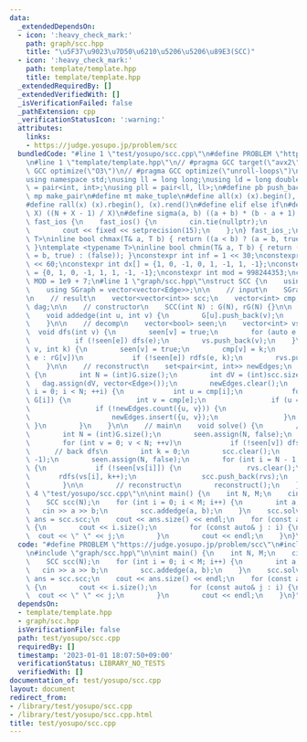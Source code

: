 ```yaml
---
data:
  _extendedDependsOn:
  - icon: ':heavy_check_mark:'
    path: graph/scc.hpp
    title: "\u5F37\u9023\u7D50\u6210\u5206\u5206\u89E3(SCC)"
  - icon: ':heavy_check_mark:'
    path: template/template.hpp
    title: template/template.hpp
  _extendedRequiredBy: []
  _extendedVerifiedWith: []
  _isVerificationFailed: false
  _pathExtension: cpp
  _verificationStatusIcon: ':warning:'
  attributes:
    links:
    - https://judge.yosupo.jp/problem/scc
  bundledCode: "#line 1 \"test/yosupo/scc.cpp\"\n#define PROBLEM \"https://judge.yosupo.jp/problem/scc\"\
    \n#line 1 \"template/template.hpp\"\n// #pragma GCC target(\"avx2\")\n// #pragma\
    \ GCC optimize(\"O3\")\n// #pragma GCC optimize(\"unroll-loops\")\n#include <bits/stdc++.h>\n\
    using namespace std;\nusing ll = long long;\nusing ld = long double;\nusing pii\
    \ = pair<int, int>;\nusing pll = pair<ll, ll>;\n#define pb push_back\n#define\
    \ mp make_pair\n#define mt make_tuple\n#define all(x) (x).begin(), (x).end()\n\
    #define rall(x) (x).rbegin(), (x).rend()\n#define elif else if\n#define updiv(N,\
    \ X) ((N + X - 1) / X)\n#define sigma(a, b) ((a + b) * (b - a + 1) / 2)\nstruct\
    \ fast_ios {\n    fast_ios() {\n        cin.tie(nullptr);\n        ios::sync_with_stdio(false);\n\
    \        cout << fixed << setprecision(15);\n    };\n} fast_ios_;\ntemplate <typename\
    \ T>\ninline bool chmax(T& a, T b) { return ((a < b) ? (a = b, true) : (false));\
    \ }\ntemplate <typename T>\ninline bool chmin(T& a, T b) { return ((a > b) ? (a\
    \ = b, true) : (false)); }\nconstexpr int inf = 1 << 30;\nconstexpr ll INF = 1LL\
    \ << 60;\nconstexpr int dx[] = {1, 0, -1, 0, 1, -1, 1, -1};\nconstexpr int dy[]\
    \ = {0, 1, 0, -1, 1, 1, -1, -1};\nconstexpr int mod = 998244353;\nconstexpr int\
    \ MOD = 1e9 + 7;\n#line 1 \"graph/scc.hpp\"\nstruct SCC {\n    using Edge = int;\n\
    \    using SGraph = vector<vector<Edge>>;\n\n    // input\n    SGraph G, rG;\n\
    \n    // result\n    vector<vector<int>> scc;\n    vector<int> cmp;\n    SGraph\
    \ dag;\n\n    // constructor\n    SCC(int N) : G(N), rG(N) {}\n\n    // add edge\n\
    \    void addedge(int u, int v) {\n        G[u].push_back(v);\n        rG[v].push_back(u);\n\
    \    }\n\n    // decomp\n    vector<bool> seen;\n    vector<int> vs, rvs;\n  \
    \  void dfs(int v) {\n        seen[v] = true;\n        for (auto e : G[v])\n \
    \           if (!seen[e]) dfs(e);\n        vs.push_back(v);\n    }\n    void rdfs(int\
    \ v, int k) {\n        seen[v] = true;\n        cmp[v] = k;\n        for (auto\
    \ e : rG[v])\n            if (!seen[e]) rdfs(e, k);\n        rvs.push_back(v);\n\
    \    }\n\n    // reconstruct\n    set<pair<int, int>> newEdges;\n    void reconstruct()\
    \ {\n        int N = (int)G.size();\n        int dV = (int)scc.size();\n     \
    \   dag.assign(dV, vector<Edge>());\n        newEdges.clear();\n        for (int\
    \ i = 0; i < N; ++i) {\n            int u = cmp[i];\n            for (auto e :\
    \ G[i]) {\n                int v = cmp[e];\n                if (u == v) continue;\n\
    \                if (!newEdges.count({u, v})) {\n                    dag[u].push_back(v);\n\
    \                    newEdges.insert({u, v});\n                }\n           \
    \ }\n        }\n    }\n\n    // main\n    void solve() {\n        // first dfs\n\
    \        int N = (int)G.size();\n        seen.assign(N, false);\n        vs.clear();\n\
    \        for (int v = 0; v < N; ++v)\n            if (!seen[v]) dfs(v);\n\n  \
    \      // back dfs\n        int k = 0;\n        scc.clear();\n        cmp.assign(N,\
    \ -1);\n        seen.assign(N, false);\n        for (int i = N - 1; i >= 0; --i)\
    \ {\n            if (!seen[vs[i]]) {\n                rvs.clear();\n         \
    \       rdfs(vs[i], k++);\n                scc.push_back(rvs);\n            }\n\
    \        }\n\n        // reconstruct\n        reconstruct();\n    }\n};\n#line\
    \ 4 \"test/yosupo/scc.cpp\"\n\nint main() {\n    int N, M;\n    cin >> N >> M;\n\
    \    SCC scc(N);\n    for (int i = 0; i < M; i++) {\n        int a, b;\n     \
    \   cin >> a >> b;\n        scc.addedge(a, b);\n    }\n    scc.solve();\n    auto\
    \ ans = scc.scc;\n    cout << ans.size() << endl;\n    for (const auto& i : ans)\
    \ {\n        cout << i.size();\n        for (const auto& j : i) {\n          \
    \  cout << \" \" << j;\n        }\n        cout << endl;\n    }\n}\n"
  code: "#define PROBLEM \"https://judge.yosupo.jp/problem/scc\"\n#include \"template/template.hpp\"\
    \n#include \"graph/scc.hpp\"\n\nint main() {\n    int N, M;\n    cin >> N >> M;\n\
    \    SCC scc(N);\n    for (int i = 0; i < M; i++) {\n        int a, b;\n     \
    \   cin >> a >> b;\n        scc.addedge(a, b);\n    }\n    scc.solve();\n    auto\
    \ ans = scc.scc;\n    cout << ans.size() << endl;\n    for (const auto& i : ans)\
    \ {\n        cout << i.size();\n        for (const auto& j : i) {\n          \
    \  cout << \" \" << j;\n        }\n        cout << endl;\n    }\n}"
  dependsOn:
  - template/template.hpp
  - graph/scc.hpp
  isVerificationFile: false
  path: test/yosupo/scc.cpp
  requiredBy: []
  timestamp: '2023-01-01 18:07:50+09:00'
  verificationStatus: LIBRARY_NO_TESTS
  verifiedWith: []
documentation_of: test/yosupo/scc.cpp
layout: document
redirect_from:
- /library/test/yosupo/scc.cpp
- /library/test/yosupo/scc.cpp.html
title: test/yosupo/scc.cpp
---
```

